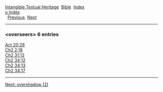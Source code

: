[Intangible Textual Heritage](../../index)  [Bible](../index) 
[Index](index)   
[o Index](_o_)  
  [Previous](c08154)  [Next](c08156) 

------------------------------------------------------------------------

### &lt;overseers&gt; 6 entries

[Act 20:28](../kjv/act020.htm#028)  
[Ch2 2:18](../kjv/ch2002.htm#018)  
[Ch2 31:13](../kjv/ch2031.htm#013)  
[Ch2 34:12](../kjv/ch2034.htm#012)  
[Ch2 34:13](../kjv/ch2034.htm#013)  
[Ch2 34:17](../kjv/ch2034.htm#017)  

------------------------------------------------------------------------

[Next: overshadow (2)](c08156)
